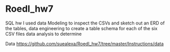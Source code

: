 # Roedl_hw7
SQL hw
I used data Modeling to inspect the CSVs and sketch out an ERD of the tables, data engineering to create a table schema for each of the six CSV files data analysis to determine


Data   https://github.com/suealexa/Roedl_hw7/tree/master/Instructions/data

